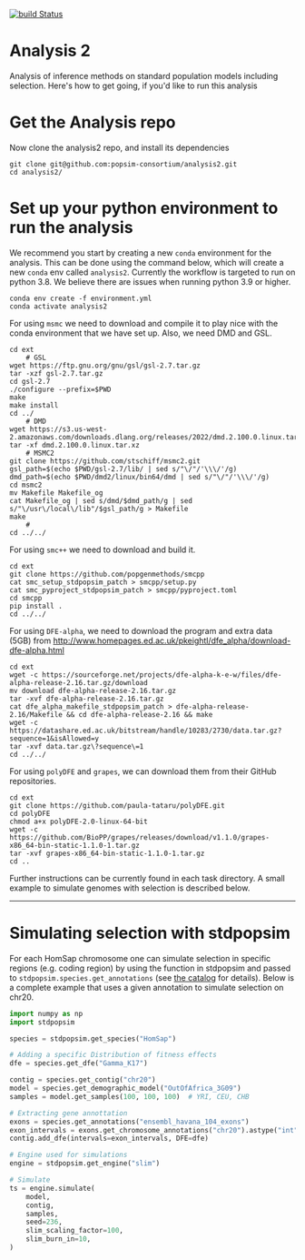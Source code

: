 [![build Status](https://github.com/popsim-consortium/analysis2/actions/workflows/dry-run.yml/badge.svg?branch=main)](https://github.com/popsim-consortium/analysis2/actions)

# Analysis 2
Analysis of inference methods on standard population models including selection.
Here's how to get going, if you'd like to run this analysis

# Get the Analysis repo
Now clone the analysis2 repo, and install its dependencies
```
git clone git@github.com:popsim-consortium/analysis2.git
cd analysis2/
```

# Set up your python environment to run the analysis
We recommend you start by creating a new `conda` environment for the analysis. This can be done using the command below, which will
create a new `conda` env called `analysis2`. Currently the workflow is targeted to run on python 3.8. We believe
there are issues when running python 3.9 or higher.

```
conda env create -f environment.yml
conda activate analysis2
```

For using `msmc` we need to download and compile it to play nice
with the conda environment that we have set up.
Also, we need DMD and GSL.
```
cd ext
    # GSL
wget https://ftp.gnu.org/gnu/gsl/gsl-2.7.tar.gz
tar -xzf gsl-2.7.tar.gz 
cd gsl-2.7
./configure --prefix=$PWD
make
make install
cd ../
    # DMD
wget https://s3.us-west-2.amazonaws.com/downloads.dlang.org/releases/2022/dmd.2.100.0.linux.tar.xz
tar -xf dmd.2.100.0.linux.tar.xz 
    # MSMC2
git clone https://github.com/stschiff/msmc2.git
gsl_path=$(echo $PWD/gsl-2.7/lib/ | sed s/"\/"/'\\\/'/g)
dmd_path=$(echo $PWD/dmd2/linux/bin64/dmd | sed s/"\/"/'\\\/'/g)
cd msmc2
mv Makefile Makefile_og
cat Makefile_og | sed s/dmd/$dmd_path/g | sed s/"\/usr\/local\/lib"/$gsl_path/g > Makefile
make
    #
cd ../../
```


For using `smc++` we need to download and build it.
```
cd ext
git clone https://github.com/popgenmethods/smcpp
cat smc_setup_stdpopsim_patch > smcpp/setup.py
cat smc_pyproject_stdpopsim_patch > smcpp/pyproject.toml
cd smcpp
pip install .
cd ../../
```

For using `DFE-alpha`, we need to download the program and extra data (5GB) from http://www.homepages.ed.ac.uk/pkeightl/dfe_alpha/download-dfe-alpha.html
```
cd ext
wget -c https://sourceforge.net/projects/dfe-alpha-k-e-w/files/dfe-alpha-release-2.16.tar.gz/download
mv download dfe-alpha-release-2.16.tar.gz
tar -xvf dfe-alpha-release-2.16.tar.gz
cat dfe_alpha_makefile_stdpopsim_patch > dfe-alpha-release-2.16/Makefile && cd dfe-alpha-release-2.16 && make
wget -c https://datashare.ed.ac.uk/bitstream/handle/10283/2730/data.tar.gz?sequence=1&isAllowed=y
tar -xvf data.tar.gz\?sequence\=1
cd ../../
```

For using `polyDFE` and `grapes`, we can download them from their GitHub repositories.
```
cd ext
git clone https://github.com/paula-tataru/polyDFE.git
cd polyDFE
chmod a+x polyDFE-2.0-linux-64-bit
wget -c https://github.com/BioPP/grapes/releases/download/v1.1.0/grapes-x86_64-bin-static-1.1.0-1.tar.gz
tar -xvf grapes-x86_64-bin-static-1.1.0-1.tar.gz
cd ..
```

Further instructions can be currently found in each task directory.
A small example to simulate genomes with selection is described below.

------------
# Simulating selection with stdpopsim

For each HomSap chromosome one can simulate selection in specific regions (e.g. coding region)
by using the function in stdpopsim and passed to
`stdpopsim.species.get_annotations` (see [the catalog](https://popsim-consortium.github.io/stdpopsim-docs/latest/tutorial.html#simulating-selection-on-exons) for details). Below is a complete example
that uses a given annotation to simulate selection on chr20.

```python
import numpy as np
import stdpopsim

species = stdpopsim.get_species("HomSap")

# Adding a specific Distribution of fitness effects
dfe = species.get_dfe("Gamma_K17")

contig = species.get_contig("chr20")
model = species.get_demographic_model("OutOfAfrica_3G09")
samples = model.get_samples(100, 100, 100)  # YRI, CEU, CHB

# Extracting gene annottation
exons = species.get_annotations("ensembl_havana_104_exons")
exon_intervals = exons.get_chromosome_annotations("chr20").astype("int")
contig.add_dfe(intervals=exon_intervals, DFE=dfe)

# Engine used for simulations
engine = stdpopsim.get_engine("slim")

# Simulate
ts = engine.simulate(
    model,
    contig,
    samples,
    seed=236,
    slim_scaling_factor=100,
    slim_burn_in=10,
)
```
